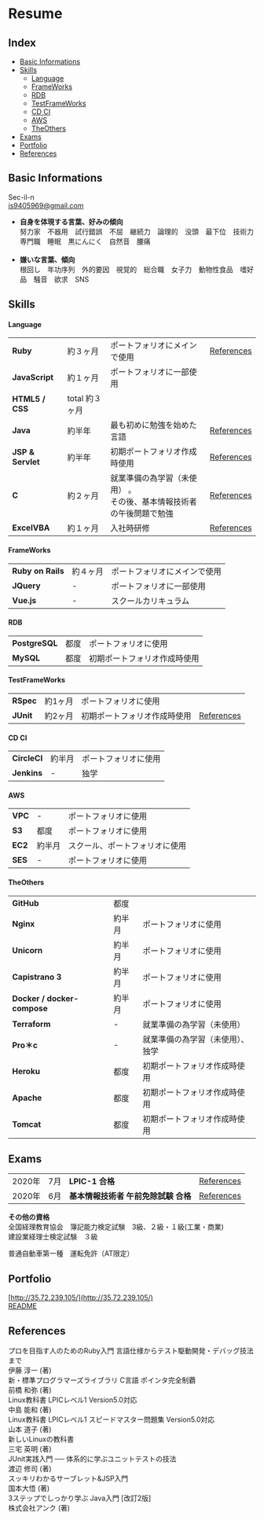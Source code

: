 # Resume
## Index
- [Basic Informations](#basic-informations)
- [Skills](#skills)
  - [Language](#language)
  - [FrameWorks](#frameworks)
  - [RDB](#rdb)
  - [TestFrameWorks](#testframeWorks)
  - [CD CI](#cd-ci)
  - [AWS](#aws)
  - [TheOthers](#theothers)
- [Exams](#exams)
- [Portfolio](#portfolio)
- [References](#references)


## Basic Informations

Sec-il-n<br>
<is9405969@gmail.com>

- **自身を体現する言葉、好みの傾向**<br>
努力家　不器用　試行錯誤　不屈　継続力　論理的　没頭　最下位　技術力　専門職　睡眠　黒にんにく　自然音　腰痛　<br><br>
- **嫌いな言葉、傾向**<br>
根回し　年功序列　外的要因　視覚的　総合職　女子力　動物性食品　嗜好品　騒音　欲求　SNS <br>


## Skills

#### Language

<table>
  <tr>
    <td><strong>Ruby</strong></td>
    <td>約３ヶ月</td>
    <td>ポートフォリオにメインで使用</td>
    <td><a href="https://github.com/Sec-il-n/resume_auther/blob/main/README.md#references">References</a></td>
  </tr>
  <tr>
    <td><strong>JavaScript</strong></td>
    <td>約１ヶ月</td>
    <td>ポートフォリオに一部使用</td>
    <td></td>
  </tr>
  <tr>
    <td><strong>HTML5 / CSS<strong></td>
    <td>total 約３ヶ月</td>
    <td></td>
    <td></td>
  </tr><tr>
    <td><strong>Java<strong></td>
    <td>約半年</td>
    <td>最も初めに勉強を始めた言語</td>
    <td><a href="https://github.com/Sec-il-n/resume_auther/blob/main/README.md#references">References</a></td>
  </tr>
  <tr>
    <td><strong>JSP & Servlet<strong></td>
    <td>約半年</td>
    <td>初期ポートフォリオ作成時使用</td>
    <td><a href="https://github.com/Sec-il-n/resume_auther/blob/main/README.md#references">References</a></td>
  </tr>
  <tr>
    <td><strong>C<strong></td>
    <td>約２ヶ月</td>
    <td>就業準備の為学習（未使用） 。<br>その後、基本情報技術者の午後問題で勉強</td>
    <td><a href="https://github.com/Sec-il-n/resume_auther/blob/main/README.md#references">References</a></td>
  </tr>
  <tr>
    <td><strong>ExcelVBA<strong></td>
    <td>約１ヶ月</td>
    <td>入社時研修</td>
    <td><a href="https://github.com/Sec-il-n/resume_auther/blob/main/README.md#references">References</a></td>
  </tr>
</table>

#### FrameWorks

<table>
  <tr>
    <td><strong>Ruby on Rails<strong></td>
    <td>約４ヶ月</td>
    <td>ポートフォリオにメインで使用</td>
  </tr>
  <tr>
    <td><strong>JQuery<strong></td>
    <td>-</td>
    <td>ポートフォリオに一部使用</td>
  </tr>
  <tr>
    <td><strong>Vue.js<strong></td>
    <td>-</td>
    <td>スクールカリキュラム</td>
  </tr>
</table>



#### RDB
<table>
  <tr>
    <td><strong>PostgreSQL<strong></td>
    <td>都度</td>
    <td>ポートフォリオに使用</td>
  </tr>
  <tr>
    <td><strong>MySQL<strong></td>
    <td>都度</td>
    <td>初期ポートフォリオ作成時使用</td>
  </tr>
</table>


#### TestFrameWorks
<table>
  <tr>
    <td><strong>RSpec<strong></td>
    <td>約1ヶ月</td>
    <td>ポートフォリオに使用</td>
    <td></td>
  </tr>
  <tr>
    <td><strong>JUnit<strong></td>
    <td>約2ヶ月</td>
    <td>初期ポートフォリオ作成時使用</td>
    <td><a href="https://github.com/Sec-il-n/resume_auther/blob/main/README.md#references">References</a></td>
  </tr>
</table>


#### CD CI
<table>
  <tr>
    <td><strong>CircleCI<strong></td>
    <td>約半月</td>
    <td>ポートフォリオに使用</td>
  </tr>
  <tr>
    <td><strong>Jenkins<strong></td>
    <td>-</td>
    <td>独学</td>
  </tr>
</table>


#### AWS
<table>
  <tr>
    <td><strong>VPC<strong></td>
    <td>-</td>
    <td>ポートフォリオに使用</td>
  </tr>
  <tr>
    <td><strong>S3<strong></td>
    <td>都度</td>
    <td>ポートフォリオに使用</td>
  </tr>
  <tr>
    <td><strong>EC2<strong></td>
    <td>約半月</td>
    <td>スクール、ポートフォリオに使用</td>
  </tr>
  <tr>
    <td><strong>SES<strong></td>
    <td>-</td>
    <td>ポートフォリオに使用</td>
  </tr>
</table>



#### TheOthers
<table>
  <tr>
    <td><strong>GitHub<strong></td>
    <td>都度</td>
    <td></td>
  </tr>
  <tr>
    <td><strong>Nginx<strong></td>
    <td>約半月</td>
    <td>ポートフォリオに使用</td>
  </tr>
  <tr>
    <td><strong>Unicorn<strong></td>
    <td>約半月</td>
    <td>ポートフォリオに使用</td>
  </tr>
  <tr>
    <td><strong>Capistrano 3<strong></td>
    <td>約半月</td>
    <td>ポートフォリオに使用</td>
  </tr>
  <tr>
    <td><strong>Docker / docker-compose<strong></td>
    <td>約半月</td>
    <td>ポートフォリオに使用</td>
  </tr>
  <tr>
    <td><strong>Terraform<strong></td>
    <td>-</td>
    <td>就業準備の為学習（未使用）</td>
  </tr>
  <tr>
    <td><strong>Pro＊c<strong></td>
    <td>-</td>
    <td>就業準備の為学習（未使用）、 独学</td>
  </tr>
  <tr>
    <td><strong>Heroku<strong></td>
    <td>都度</td>
    <td>初期ポートフォリオ作成時使用</td>
  </tr>
  <tr>
    <td><strong>Apache<strong></td>
    <td>都度</td>
    <td>初期ポートフォリオ作成時使用</td>
  </tr>
  <tr>
    <td><strong>Tomcat<strong></td>
    <td>都度</td>
    <td>初期ポートフォリオ作成時使用</td>
  </tr>
</table>


## Exams
<table>
  <tr>
    <td>2020年</td>
    <td>7月</td>
    <td><strong>LPIC-1 合格<strong></td>
    <td><a href="https://github.com/Sec-il-n/resume_auther/blob/main/README.md#references">References</a></td>
  </tr>
  <tr>
    <td>2020年</td>
    <td>6月</td>
    <td><strong>基本情報技術者 午前免除試験 合格<strong></td>
    <td><a href="https://github.com/Sec-il-n/resume_auther/blob/main/README.md#references">References</a></td>
  </tr>
</table>

**その他の資格**<br>
 全国経理教育協会　簿記能力検定試験　3級、２級・１級(工業・商業)<br>
 建設業経理士検定試験　３級<br>

 普通自動車第一種　運転免許（AT限定） <br>

## Portfolio
[http://35.72.239.105/](http://35.72.239.105/)<br>
[README](https://github.com/Sec-il-n/sugget_cd_ci/blob/cd_ci/README.md)

## References

プロを目指す人のためのRuby入門 言語仕様からテスト駆動開発・デバッグ技法まで<br>
伊藤 淳一 (著)<br>
新・標準プログラマーズライブラリ C言語 ポインタ完全制覇 <br>
前橋 和弥 (著)<br>
Linux教科書 LPICレベル1 Version5.0対応 <br>
中島 能和 (著)<br>
Linux教科書 LPICレベル1 スピードマスター問題集 Version5.0対応<br>
山本 道子 (著)<br>
新しいLinuxの教科書<br>
三宅 英明 (著)<br>
JUnit実践入門 ── 体系的に学ぶユニットテストの技法<br>
渡辺 修司 (著)<br>
スッキリわかるサーブレット&JSP入門<br>
国本大悟 (著)<br>
3ステップでしっかり学ぶ Java入門 [改訂2版]<br>
株式会社アンク (著)<br>
